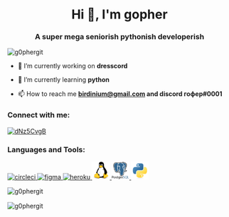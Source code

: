 <h1 align="center">Hi 👋, I'm gopher</h1>
<h3 align="center">A super mega seniorish pythonish developerish</h3>

<p align="left"> <img src="https://komarev.com/ghpvc/?username=g0phergit&label=Profile%20views&color=0e75b6&style=flat" alt="g0phergit" /> </p>

- 🔭 I’m currently working on **dresscord**

- 🌱 I’m currently learning **python**

- 📫 How to reach me **birdinium@gmail.com and discord гофер#0001**

<h3 align="left">Connect with me:</h3>
<p align="left">
<a href="https://discord.gg/dNz5CvgB" target="blank"><img align="center" src="https://raw.githubusercontent.com/rahuldkjain/github-profile-readme-generator/master/src/images/icons/Social/discord.svg" alt="dNz5CvgB" height="30" width="40" /></a>
</p>

<h3 align="left">Languages and Tools:</h3>
<p align="left"> <a href="https://circleci.com" target="_blank"> <img src="https://www.vectorlogo.zone/logos/circleci/circleci-icon.svg" alt="circleci" width="40" height="40"/> </a> <a href="https://www.figma.com/" target="_blank"> <img src="https://www.vectorlogo.zone/logos/figma/figma-icon.svg" alt="figma" width="40" height="40"/> </a> <a href="https://heroku.com" target="_blank"> <img src="https://www.vectorlogo.zone/logos/heroku/heroku-icon.svg" alt="heroku" width="40" height="40"/> </a> <a href="https://www.linux.org/" target="_blank"> <img src="https://raw.githubusercontent.com/devicons/devicon/master/icons/linux/linux-original.svg" alt="linux" width="40" height="40"/> </a> <a href="https://www.postgresql.org" target="_blank"> <img src="https://raw.githubusercontent.com/devicons/devicon/master/icons/postgresql/postgresql-original-wordmark.svg" alt="postgresql" width="40" height="40"/> </a> <a href="https://www.python.org" target="_blank"> <img src="https://raw.githubusercontent.com/devicons/devicon/master/icons/python/python-original.svg" alt="python" width="40" height="40"/> </a> </p>

<p><img align="center" src="https://github-readme-stats.vercel.app/api/top-langs?username=g0phergit&show_icons=true&locale=en&layout=compact" alt="g0phergit" /></p>

<p><img align="center" src="https://github-readme-streak-stats.herokuapp.com/?user=g0phergit&theme=dark" alt="g0phergit" /></p>
